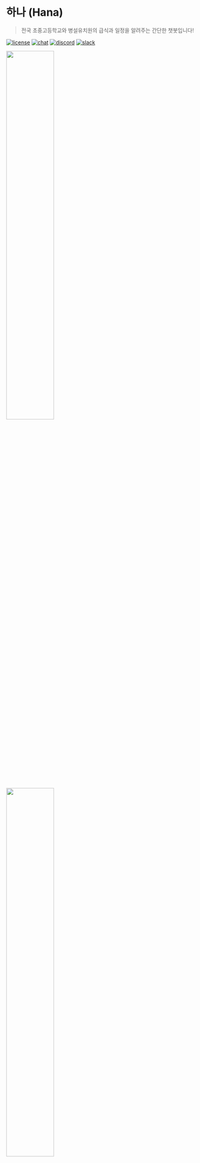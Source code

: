 # 하나 (Hana)
> 전국 초중고등학교와 병설유치원의 급식과 일정을 알려주는 간단한 챗봇입니다!

[![license](https://img.shields.io/github/license/momenthana/hana?style=flat-square)](https://github.com/momenthana/hana/blob/develop/LICENSE)
[![chat](https://img.shields.io/discord/716501342436196384?style=flat-square)](https://discord.gg/y4VDTze)
[![discord](https://img.shields.io/badge/bot-Discord-blue?style=flat-square)](https://discord.com/api/oauth2/authorize?client_id=711769311387058238&permissions=0&scope=bot)
[![slack](https://img.shields.io/badge/bot-Slack-blueviolet?style=flat-square)](https://slack.com/oauth/authorize?client_id=790941051203.970302592550&scope=bot)

<img src="https://user-images.githubusercontent.com/59823089/83344169-332b5880-a33e-11ea-989d-515054e666d1.jpeg" width="50%">
<img src="https://user-images.githubusercontent.com/59823089/83344174-3f171a80-a33e-11ea-87c7-05410936d8b8.jpeg" width="50%">
<img src="https://user-images.githubusercontent.com/59823089/83344170-37f00c80-a33e-11ea-8be2-0eb37754917e.jpeg" width="50%">

## Project setup
```
yarn
```

### Compiles and hot-reloads for development
```
yarn dev
```

### Compiles and minifies for production
```
yarn serve
```

### Lints and fixes files
```
yarn lint
```

### Configuration
See [Configuration Reference](https://momenthana.github.io/hana/).
